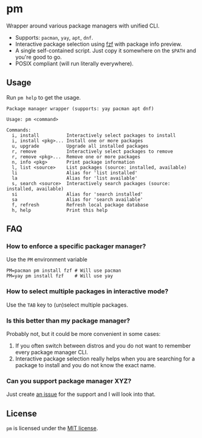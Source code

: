 # pm

Wrapper around various package managers with unified CLI.

- Supports: `pacman`, `yay`, `apt`, `dnf`.
- Interactive package selection using [fzf](https://github.com/junegunn/fzf) with package info preview.
- A single self-contained script. Just copy it somewhere on the `$PATH` and you're good to go.
- POSIX compliant (will run literally everywhere). 

## Usage

Run `pm help` to get the usage.

```
Package manager wrapper (supports: yay pacman apt dnf)

Usage: pm <command>

Commands:
  i, install          Interactively select packages to install
  i, install <pkg>... Install one or more packages
  u, upgrade          Upgrade all installed packages
  r, remove           Interactively select packages to remove
  r, remove <pkg>...  Remove one or more packages
  n, info <pkg>       Print package information
  l, list <source>    List packages (source: installed, available)
  li                  Alias for 'list installed'
  la                  Alias for 'list available'
  s, search <source>  Interactively search packages (source: installed, available)
  si                  Alias for 'search installed'
  sa                  Alias for 'search available'
  f, refresh          Refresh local package database
  h, help             Print this help
```

## FAQ

### How to enforce a specific packager manager?

Use the `PM` environment variable

```shell
PM=pacman pm install fzf # Will use pacman
PM=yay pm install fzf    # Will use yay
```

### How to select multiple packages in interactive mode?

Use the `TAB` key to (un)select multiple packages.

### Is this better than my package manager?

Probably not, but it could be more convenient in some cases:

1. If you often switch between distros and you do not want to remember every package manager CLI.
2. Interactive package selection really helps when you are searching for a package to install and you do not know the exact name.

### Can you support package manager XYZ?

Just create [an issue](https://github.com/jpikl/pm/issues) for the support and I will look into that.

## License

`pm` is licensed under the [MIT license](LICENSE).
